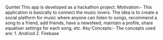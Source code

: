 Quintet
This app is developed as a hackathon project.
Motivation:- This application is basically to connect the music lovers. The idea is to create a social platform for music where anyone
can listen to songs, recommend a song to a friend, add friends, have a newsfeed, maintain a profile, share equaliser settings for each
song, etc.
Key Concepts:- The concepts used are:
              1. Andriod
              2. Firebase
